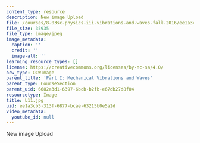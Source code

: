 ```yaml
---
content_type: resource
description: New image Upload
file: /courses/8-03sc-physics-iii-vibrations-and-waves-fall-2016/ee1a3cb5313f6877bcae63215b0e5a2d_L11.jpg
file_size: 35935
file_type: image/jpeg
image_metadata:
  caption: ''
  credit: ''
  image-alt: ''
learning_resource_types: []
license: https://creativecommons.org/licenses/by-nc-sa/4.0/
ocw_type: OCWImage
parent_title: 'Part I: Mechanical Vibrations and Waves'
parent_type: CourseSection
parent_uid: 6682a3d1-6397-6bcb-b2fb-e67db27d8f04
resourcetype: Image
title: L11.jpg
uid: ee1a3cb5-313f-6877-bcae-63215b0e5a2d
video_metadata:
  youtube_id: null
---
```

New image Upload